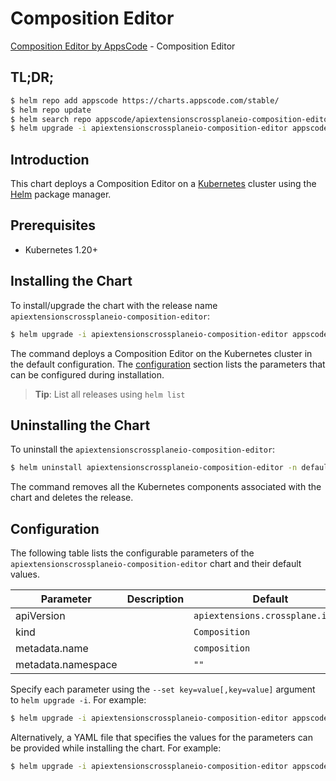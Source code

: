 # Composition Editor

[Composition Editor by AppsCode](https://appscode.com) - Composition Editor

## TL;DR;

```bash
$ helm repo add appscode https://charts.appscode.com/stable/
$ helm repo update
$ helm search repo appscode/apiextensionscrossplaneio-composition-editor --version=v0.17.0
$ helm upgrade -i apiextensionscrossplaneio-composition-editor appscode/apiextensionscrossplaneio-composition-editor -n default --create-namespace --version=v0.17.0
```

## Introduction

This chart deploys a Composition Editor on a [Kubernetes](http://kubernetes.io) cluster using the [Helm](https://helm.sh) package manager.

## Prerequisites

- Kubernetes 1.20+

## Installing the Chart

To install/upgrade the chart with the release name `apiextensionscrossplaneio-composition-editor`:

```bash
$ helm upgrade -i apiextensionscrossplaneio-composition-editor appscode/apiextensionscrossplaneio-composition-editor -n default --create-namespace --version=v0.17.0
```

The command deploys a Composition Editor on the Kubernetes cluster in the default configuration. The [configuration](#configuration) section lists the parameters that can be configured during installation.

> **Tip**: List all releases using `helm list`

## Uninstalling the Chart

To uninstall the `apiextensionscrossplaneio-composition-editor`:

```bash
$ helm uninstall apiextensionscrossplaneio-composition-editor -n default
```

The command removes all the Kubernetes components associated with the chart and deletes the release.

## Configuration

The following table lists the configurable parameters of the `apiextensionscrossplaneio-composition-editor` chart and their default values.

|     Parameter      | Description |                   Default                   |
|--------------------|-------------|---------------------------------------------|
| apiVersion         |             | <code>apiextensions.crossplane.io/v1</code> |
| kind               |             | <code>Composition</code>                    |
| metadata.name      |             | <code>composition</code>                    |
| metadata.namespace |             | <code>""</code>                             |


Specify each parameter using the `--set key=value[,key=value]` argument to `helm upgrade -i`. For example:

```bash
$ helm upgrade -i apiextensionscrossplaneio-composition-editor appscode/apiextensionscrossplaneio-composition-editor -n default --create-namespace --version=v0.17.0 --set apiVersion=apiextensions.crossplane.io/v1
```

Alternatively, a YAML file that specifies the values for the parameters can be provided while
installing the chart. For example:

```bash
$ helm upgrade -i apiextensionscrossplaneio-composition-editor appscode/apiextensionscrossplaneio-composition-editor -n default --create-namespace --version=v0.17.0 --values values.yaml
```
